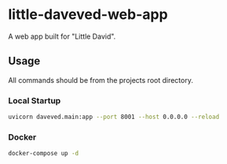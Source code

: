 # little-daveved-web-app

A web app built for "Little David".

## Usage

All commands should be from the projects root directory.

### Local Startup

```bash
uvicorn daveved.main:app --port 8001 --host 0.0.0.0 --reload
```

### Docker
```bash
docker-compose up -d
```